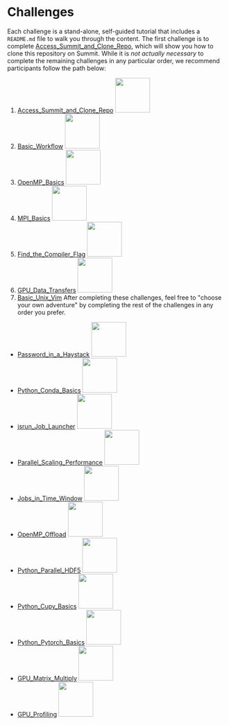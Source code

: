 

# Challenges

Each challenge is a stand-alone, self-guided tutorial that includes a `README.md` file to walk you through the content. The first challenge is to complete [Access_Summit_and_Clone_Repo](Access_Summit_and_Clone_Repo), which will show you how to clone this repository on Summit. While it is *not actually necessary* to complete the remaining challenges in any particular order, we recommend participants follow the path below:


1. [Access_Summit_and_Clone_Repo](Access_Summit_and_Clone_Repo) <img src="../images/easy_badge.png" width="80">
2. [Basic_Workflow](Basic_Workflow) <img src="../images/easy_badge.png" width="80">
3. [OpenMP_Basics](OpenMP_Basics) <img src="../images/easy_badge.png" width="80">
4. [MPI_Basics](MPI_Basics) <img src="../images/easy_badge.png" width="80">
5. [Find_the_Compiler_Flag](Find_the_Compiler_Flag) <img src="../images/easy_badge.png" width="80">
6. [GPU_Data_Transfers](GPU_Data_Transfers) <img src="../images/medium_badge.png" width="80">
0. [Basic_Unix_Vim](Basic_Unix_Vim)
After completing these challenges, feel free to "choose your own adventure" by completing the rest of the challenges in any order you prefer.

- [Password_in_a_Haystack](Password_in_a_Haystack) <img src="../images/easy_badge.png" width="80">
- [Python_Conda_Basics](Python_Conda_Basics) <img src="../images/easy_badge.png" width="80">
- [jsrun_Job_Launcher](jsrun_Job_Launcher) <img src="../images/medium_badge.png" width="80">
- [Parallel_Scaling_Performance](Parallel_Scaling_Performance) <img src="../images/medium_badge.png" width="80">
- [Jobs_in_Time_Window](Jobs_in_Time_Window) <img src="../images/medium_badge.png" width="80">
- [OpenMP_Offload](OpenMP_Offload) <img src="../images/medium_badge.png" width="80">
- [Python_Parallel_HDF5](Python_Parallel_HDF5) <img src="../images/medium_badge.png" width="80">
- [Python_Cupy_Basics](Python_Cupy_Basics) <img src="../images/medium_badge.png" width="80">
- [Python_Pytorch_Basics](Python_Pytorch_Basics) <img src="../images/hard_badge.png" width="80">
- [GPU_Matrix_Multiply](GPU_Matrix_Multiply) <img src="../images/hard_badge.png" width="80">
- [GPU_Profiling](GPU_Profiling) <img src="../images/hard_badge.png" width="80">
